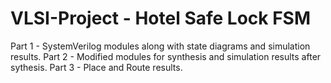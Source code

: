 # VLSI-Project - Hotel Safe Lock FSM
Part 1 - SystemVerilog modules along with state diagrams and simulation results.
Part 2 - Modified modules for synthesis and simulation results after sythesis.
Part 3 - Place and Route results.
